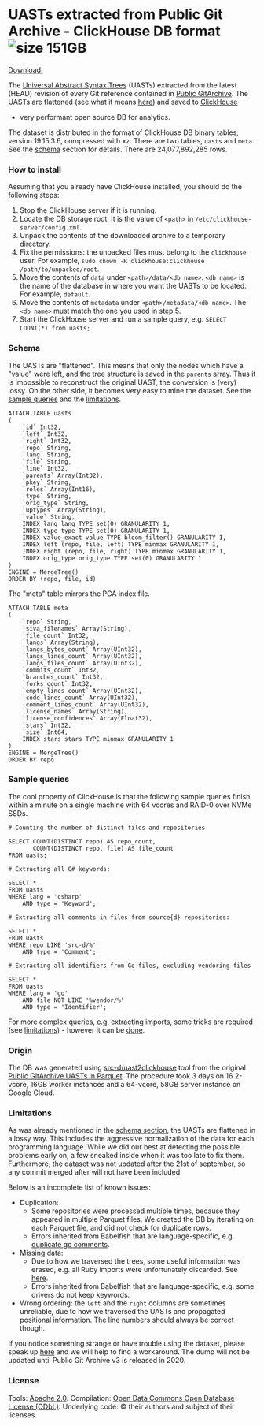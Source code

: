 UASTs extracted from Public Git Archive - ClickHouse DB format ![size 151GB](https://img.shields.io/badge/size-120GB-green.svg)
==============================================================

[Download.](https://pga.sourced.tech/uast-clickhouse/latest.tar.xz)

The [Universal Abstract Syntax Trees](https://doc.bblf.sh/uast/uast-specification-v2.html) (UASTs) extracted
from the latest (HEAD) revision of every Git reference contained in [Public GitArchive](../../PublicGitArchive).
The UASTs are flattened (see what it means [here](#schema)) and saved to [ClickHouse](https://clickhouse.yandex/)
- very performant open source DB for analytics.

The dataset is distributed in the format of ClickHouse DB binary tables, version 19.15.3.6, compressed
with xz. There are two tables, `uasts` and `meta`. See the [schema](#schema) section for details.
There are 24,077,892,285 rows.

### How to install

Assuming that you already have ClickHouse installed, you should do the following steps:

1. Stop the ClickHouse server if it is running.
2. Locate the DB storage root. It is the value of `<path>` in `/etc/clickhouse-server/config.xml`.
3. Unpack the contents of the downloaded archive to a temporary directory.
4. Fix the permissions: the unpacked files must belong to the `clickhouse` user. For example, `sudo chown -R clickhouse:clickhouse /path/to/unpacked/root`.
5. Move the contents of `data` under `<path>/data/<db name>`. `<db name>` is the name of the database
in where you want the UASTs to be located. For example, `default`.
6. Move the contents of `metadata` under `<path>/metadata/<db name>`. The `<db name>` must match the one you used in step 5.
7. Start the ClickHouse server and run a sample query, e.g. `SELECT COUNT(*) from uasts;`.

### Schema

The UASTs are "flattened". This means that only the nodes which have a "value" were left, and the
tree structure is saved in the `parents` array. Thus it is impossible to reconstruct the original
UAST, the conversion is (very) lossy. On the other side, it becomes very easy to mine the dataset.
See the [sample queries](#sample-queries) and the [limitations](#limitations).

```
ATTACH TABLE uasts
(
    `id` Int32, 
    `left` Int32, 
    `right` Int32, 
    `repo` String, 
    `lang` String, 
    `file` String, 
    `line` Int32, 
    `parents` Array(Int32), 
    `pkey` String, 
    `roles` Array(Int16), 
    `type` String, 
    `orig_type` String, 
    `uptypes` Array(String), 
    `value` String, 
    INDEX lang lang TYPE set(0) GRANULARITY 1, 
    INDEX type type TYPE set(0) GRANULARITY 1, 
    INDEX value_exact value TYPE bloom_filter() GRANULARITY 1, 
    INDEX left (repo, file, left) TYPE minmax GRANULARITY 1, 
    INDEX right (repo, file, right) TYPE minmax GRANULARITY 1, 
    INDEX orig_type orig_type TYPE set(0) GRANULARITY 1
)
ENGINE = MergeTree()
ORDER BY (repo, file, id)
```

The "meta" table mirrors the PGA index file.

```
ATTACH TABLE meta
(
    `repo` String, 
    `siva_filenames` Array(String), 
    `file_count` Int32, 
    `langs` Array(String), 
    `langs_bytes_count` Array(UInt32), 
    `langs_lines_count` Array(UInt32), 
    `langs_files_count` Array(UInt32), 
    `commits_count` Int32, 
    `branches_count` Int32, 
    `forks_count` Int32, 
    `empty_lines_count` Array(UInt32), 
    `code_lines_count` Array(UInt32), 
    `comment_lines_count` Array(UInt32), 
    `license_names` Array(String), 
    `license_confidences` Array(Float32), 
    `stars` Int32, 
    `size` Int64, 
    INDEX stars stars TYPE minmax GRANULARITY 1
)
ENGINE = MergeTree()
ORDER BY repo
```

### Sample queries

The cool property of ClickHouse is that the following sample queries finish within a minute
on a single machine with 64 vcores and RAID-0 over NVMe SSDs.

```
# Counting the number of distinct files and repositories

SELECT COUNT(DISTINCT repo) AS repo_count, 
       COUNT(DISTINCT repo, file) AS file_count
FROM uasts;

# Extracting all C# keywords: 

SELECT * 
FROM uasts
WHERE lang = 'csharp'
    AND type = 'Keyword';

# Extracting all comments in files from source{d} repositories:

SELECT * 
FROM uasts
WHERE repo LIKE 'src-d/%'
    AND type = 'Comment';

# Extracting all identifiers from Go files, excluding vendoring files

SELECT * 
FROM uasts
WHERE lang = 'go'
    AND file NOT LIKE '%vendor/%'
    AND type = 'Identifier';
```

For more complex queries, e.g. extracting imports, some tricks are required (see [limitations](#limitations)) - however it can be [done](https://github.com/src-d/ml-mining).


### Origin

The DB was generated using [src-d/uast2clickhouse](https://github.com/src-d/uast2clickhouse) tool
from the original [Public GitArchive UASTs in Parquet](..).
The procedure took 3 days on 16 2-vcore, 16GB worker instances and a 64-vcore, 58GB server instance on
Google Cloud.

### Limitations

As was already mentioned in the [schema section](#schema), the UASTs are flattened in a lossy way.
This includes the aggressive normalization of the data for each programming language. While we did our
best at detecting the possible problems early on, a few sneaked inside when it was too late to fix them. Furthermore, the dataset was not updated after the 21st of september, so any commit merged after will not have been included.

Below is an incomplete list of known issues:

* Duplication: 
    * Some repositories were processed multiple times, because they appeared in multiple Parquet files. We created the DB by iterating on each Parquet file, and did not check for duplicate rows.
    * Errors inherited from Babelfish that are language-specific, e.g. [duplicate go comments](https://github.com/bblfsh/go-driver/issues/56).
* Missing data:
    * Due to how we traversed the trees, some useful information was erased, e.g. all Ruby imports were unfortunately discarded. See [here](https://github.com/src-d/uast2clickhouse/issues/11).
    * Errors inherited from Babelfish that are language-specific, e.g. some drivers do not keep keywords.
* Wrong ordering: the `left` and the `right` columns are sometimes unreliable, due to how we traversed the UASTs and propagated positional information. The line numbers should always be correct though.

If you notice something strange or have trouble using the dataset, please speak up [here](https://github.com/src-d/uast2clickhouse/issues) and we will help to find a workaround. The dump will not be updated until Public Git Archive v3 is released in 2020.

### License

Tools: [Apache 2.0](https://choosealicense.com/licenses/apache-2.0/).
Compilation: [Open Data Commons Open Database License (ODbL)](https://opendatacommons.org/licenses/odbl/).
Underlying code: © their authors and subject of their licenses.
